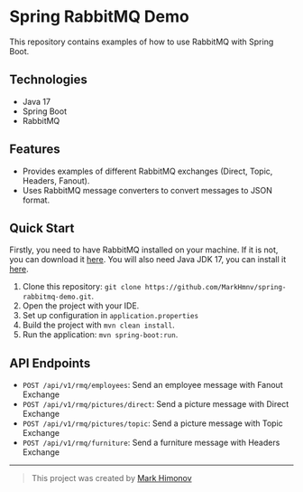 # Spring RabbitMQ Demo

This repository contains examples of how to use RabbitMQ with Spring Boot.

## Technologies

- Java 17
- Spring Boot
- RabbitMQ

## Features

- Provides examples of different RabbitMQ exchanges (Direct, Topic, Headers, Fanout).
- Uses RabbitMQ message converters to convert messages to JSON format.

## Quick Start

Firstly, you need to have RabbitMQ installed on your machine. If it is not, you can download it [here](https://www.rabbitmq.com/download.html). 
You will also need Java JDK 17, you can install it [here](https://www.oracle.com/java/technologies/downloads/#java17).

1. Clone this repository: `git clone https://github.com/MarkHmnv/spring-rabbitmq-demo.git`.
2. Open the project with your IDE.
3. Set up configuration in `application.properties`
4. Build the project with `mvn clean install`.
5. Run the application: `mvn spring-boot:run`.

## API Endpoints

- `POST /api/v1/rmq/employees`: Send an employee message with Fanout Exchange
- `POST /api/v1/rmq/pictures/direct`: Send a picture message with Direct Exchange
- `POST /api/v1/rmq/pictures/topic`: Send a picture message with Topic Exchange
- `POST /api/v1/rmq/furniture`: Send a furniture message with Headers Exchange

---

> This project was created by [Mark Himonov](https://github.com/MarkHmnv)